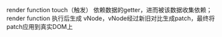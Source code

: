 render function touch（触发） 依赖数据的getter，进而被该数据收集依赖；
render function 执行后生成 vNode，vNode经过新旧对比生成patch，最终将patch应用到真实DOM上